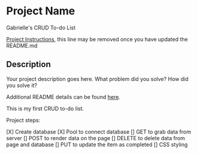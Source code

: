 # Project Name

Gabrielle's CRUD To-do List

[Project Instructions](./INSTRUCTIONS.md), this line may be removed once you have updated the README.md

## Description

Your project description goes here. What problem did you solve? How did you solve it?

Additional README details can be found [here](https://github.com/PrimeAcademy/readme-template/blob/master/README.md).

This is my first CRUD to-do list. 

Project steps:

[X] Create database
[X] Pool to connect database
[] GET to grab data from server
[] POST to render data on the page
[] DELETE to delete data from page and database
[] PUT to update the item as completed
[] CSS styling
